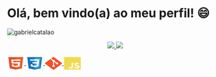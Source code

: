 # Olá, bem vindo(a) ao meu perfil! :smile:

<p align="left"> <img src="https://komarev.com/ghpvc/?username=gabrielcatalao&color=lightgrey&style=flat-square" alt="gabrielcatalao" /> </p>

<div align="center">
  <a href="https://github.com/gabrielcatalao">
  <img height="150em" src="https://github-readme-stats.vercel.app/api?username=gabrielcatalao&show_icons=true&theme=gruvbox&include_all_commits=true&count_private=true"/>
  <img height="150em" src="https://github-readme-stats.vercel.app/api/top-langs/?username=gabrielcatalao&layout=compact&langs_count=6&theme=gruvbox"/>
</div>

  <br>
  
<div style="display: inline_block">
  <img align="center" alt="HTML" height="30" width="40" src="https://raw.githubusercontent.com/devicons/devicon/master/icons/html5/html5-original.svg">
  <img align="center" alt="CSS" height="30" width="40" src="https://raw.githubusercontent.com/devicons/devicon/master/icons/css3/css3-original.svg">
  <img align="center" alt="git" height="30" width="40" src="https://raw.githubusercontent.com/devicons/devicon/master/icons/git/git-original.svg">
  <img align="center" alt="Js" height="30" width="40" src="https://raw.githubusercontent.com/devicons/devicon/master/icons/javascript/javascript-plain.svg">
</div>
 
#
 
<div style= "display: inline-block" align ="center"> 
 <!-- <a href = "mailto:gabriel.catalao0@gmail.com" target="_blank"><img src="https://img.shields.io/badge/-Gmail-%23333?style=for-the-badge&logo=gmail&logoColor=black" target="_blank"></a> 
  <a href = "https://www.linkedin.com/in/gabrielcatalao/" target="_blank"><img src="https://img.shields.io/badge/-LinkedIn-%230077B5?style=for-the-badge&logo=linkedin&logoColor=black" target="_blank"></a> 
  <a href = "https://instagram.com/gabrielchl" target="_blank"><img src="https://img.shields.io/badge/-Instagram-%23E4405F?style=for-the-badge&logo=instagram&logoColor=black" target="_blank"></a>
  <a href = "https://twitter.com/gabriel_catalao" target="_blank"><img src="https://img.shields.io/badge/Twitter-1DA1F2?style=for-the-badge&logo=twitter&logoColor=black" target="_blank"></a>-->
</div>
